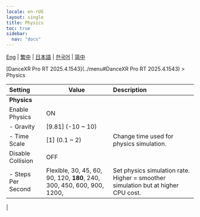 ```yaml
---
locale: en-rUS
layout: single
title: Physics
toc: true
sidebar:
  nav: "docs"
---
```

[Eng](/dancexr/menu/2025.4/system/physics) | [繁中](/tw/dancexr/menu/2025.4/system/physics) | [日本語](/jp/dancexr/menu/2025.4/system/physics) | [한국어](/kr/dancexr/menu/2025.4/system/physics) | [简中](/zh/dancexr/menu/2025.4/system/physics)

[DanceXR Pro RT 2025.4.1543](../menu#DanceXR Pro RT 2025.4.1543) > Physics



| Setting | Value | Description |
| :--- | --- | :--- |
|**Physics** | | 
| Enable Physics | ON | 
|- Gravity | [9.81] (-10 ~ 10) | 
|- Time Scale | [1] (0.1 ~ 2) | Change time used for physics simulation.
| Disable Collision | OFF | 
|- Steps Per Second | Flexible, 30, 45, 60, 90, 120, **180**, 240, 300, 450, 600, 900, 1200,  | Set physics simulation rate. Higher = smoother simulation but at higher CPU cost.
|
